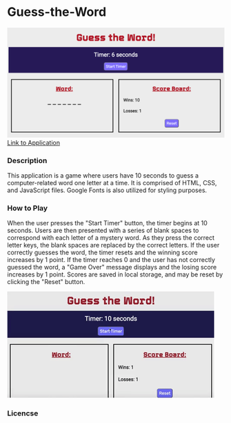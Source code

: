 # Guess-the-Word
<img src="./assets/images/guess_the_word.png">
<a href="https://tbetti.github.io/Guess-the-Word/">Link to Application</a>
<h3>Description</h3>
<p>This application is a game where users have 10 seconds to guess a computer-related word one letter at a time.  It is comprised of HTML, CSS, and JavaScript files.  Google Fonts is also utilized for styling purposes.</p> 

<h3>How to Play</h3>
<p>When the user presses the "Start Timer" button, the timer begins at 10 seconds. Users are then presented with a series of blank spaces to correspond with each letter of a mystery word.  As they press the correct letter keys, the blank spaces are replaced by the correct letters.  If the user correctly guesses the word, the timer resets and the winning score increases by 1 point.  If the timer reaches 0 and the user has not correctly guessed the word, a "Game Over" message displays and the losing score increases by 1 point.  Scores are saved in local storage, and may be reset by clicking the "Reset" button. </p>
<img src="assets/images/guess-the-word.gif">

<h3>Licencse</h3>